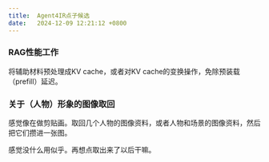 ```yaml
---
title:  Agent4IR点子候选
date:   2024-12-09 12:21:12 +0800
---
```


### RAG性能工作

将辅助材料预处理成KV cache，或者对KV cache的变换操作，免除预装载（prefill）延迟。

### 关于（人物）形象的图像取回

感觉像在做剪贴画。取回几个人物的图像资料，或者人物和场景的图像资料，然后把它们攒进一张图。

感觉没什么用似乎。再想点取出来了以后干嘛。
